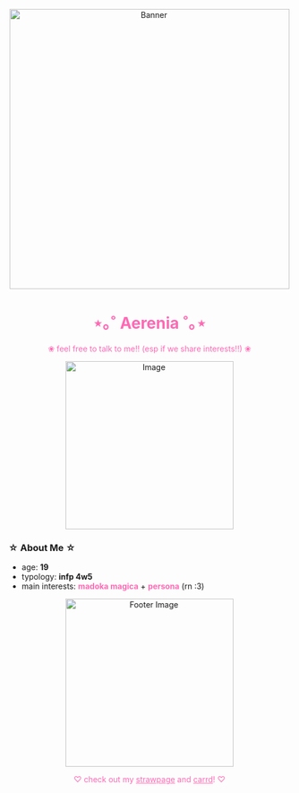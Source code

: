 <p align="center">
  <img src="https://dividers.crd.co/assets/images/gallery02/43c83d18.gif?v=05d33f91" alt="Banner" width="500"/>
</p>

<h1 align="center" style="color: #ff69b4;"><strong>⋆｡˚ Aerenia ˚｡⋆</strong></h1>
<p align="center" style="color: #ff69b4;">❀ feel free to talk to me!! (esp if we share interests!!) ❀</p>

<!-- Medium-Sized Image -->
<p align="center">
  <img src="https://static.wikia.nocookie.net/megamitensei/images/e/e6/PSC_official_line_stickers_31.png/revision/latest?cb=20240622185137" alt="Image" width="300"/>
</p>

<!-- About Me -->
### ☆ About Me ☆

-  age: **19** 
-  typology: **infp 4w5**
-  main interests: **<span style="color: #ff69b4;">madoka magica</span>** + **<span style="color: #ff69b4;">persona</span>** (rn :3)


<!-- End Note with Footer -->
<p align="center">
  <img src="https://dividers.crd.co/assets/images/gallery02/43c83d18.gif?v=05d33f91" alt="Footer Image" width="300"/>
</p>

<p align="center" style="color: #ff69b4;">♡ check out my <a href="[strawpage](https://aereaere.straw.page
)" style="color: #ff69b4;">strawpage</a> and <a href="[carrd](https://aereaere.carrd.co/
)" style="color: #ff69b4;">carrd</a>! ♡</p>
